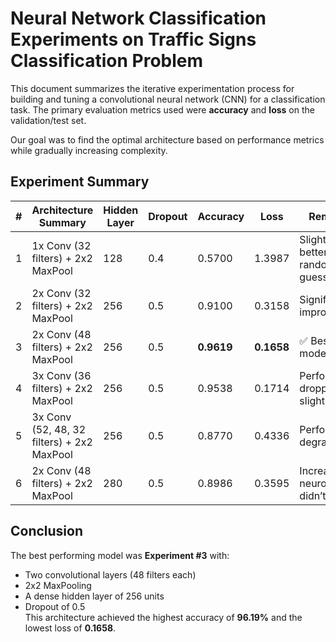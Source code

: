 # Neural Network Classification Experiments on Traffic Signs Classification Problem

This document summarizes the iterative experimentation process for building and tuning a convolutional neural network (CNN) for a classification task. The primary evaluation metrics used were **accuracy** and **loss** on the validation/test set.

Our goal was to find the optimal architecture based on performance metrics while gradually increasing complexity.

## Experiment Summary

| #   | Architecture Summary                       | Hidden Layer | Dropout | Accuracy   | Loss       | Remarks                              |
| --- | ------------------------------------------ | ------------ | ------- | ---------- | ---------- | ------------------------------------ |
| 1   | 1x Conv (32 filters) + 2x2 MaxPool         | 128          | 0.4     | 0.5700     | 1.3987     | Slightly better than random guessing |
| 2   | 2x Conv (32 filters) + 2x2 MaxPool         | 256          | 0.5     | 0.9100     | 0.3158     | Significant improvement              |
| 3   | 2x Conv (48 filters) + 2x2 MaxPool         | 256          | 0.5     | **0.9619** | **0.1658** | ✅ Best model so far                 |
| 4   | 3x Conv (36 filters) + 2x2 MaxPool         | 256          | 0.5     | 0.9538     | 0.1714     | Performance dropped slightly         |
| 5   | 3x Conv (52, 48, 32 filters) + 2x2 MaxPool | 256          | 0.5     | 0.8770     | 0.4336     | Performance degraded                 |
| 6   | 2x Conv (48 filters) + 2x2 MaxPool         | 280          | 0.5     | 0.8986     | 0.3595     | Increased neurons didn’t help        |

## Conclusion

The best performing model was **Experiment #3** with:

- Two convolutional layers (48 filters each)
- 2x2 MaxPooling
- A dense hidden layer of 256 units
- Dropout of 0.5  
  This architecture achieved the highest accuracy of **96.19%** and the lowest loss of **0.1658**.
